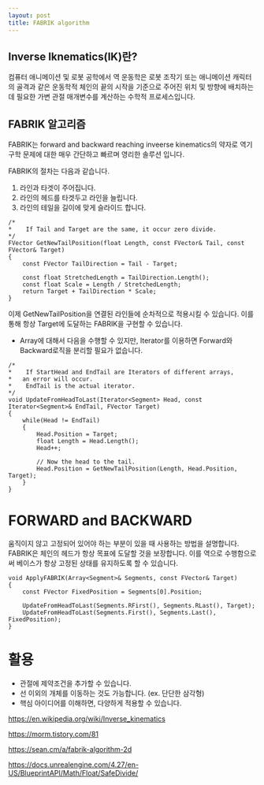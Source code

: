 ```yaml
---
layout: post
title: FABRIK algorithm
---
```


## Inverse Iknematics(IK)란? ##

컴퓨터 애니메이션 및 로봇 공학에서 역 운동학은 로봇 조작기 또는 애니메이션 캐릭터의 골격과 같은 운동학적 체인의 끝의 시작을 기준으로 주어진 위치 및 방향에 배치하는데 필요한 가변 관절 매개변수를 계산하는 수학적 프로세스입니다.

## FABRIK 알고리즘 ##

FABRIK는 forward and backward reaching inveerse kinematics의 약자로 역기구학 문제에 대한 매우 간단하고 빠르며 영리한 솔루션 입니다.

FABRIK의 절차는 다음과 같습니다.   
1. 라인과 타겟이 주어집니다.   
2. 라인의 헤드를 타겟두고 라인을 늘립니다.   
3. 라인의 테일을 길이에 맞게 슬라이드 합니다.   

```
/*
*    If Tail and Target are the same, it occur zero divide.
*/
FVector GetNewTailPosition(float Length, const FVector& Tail, const FVector& Target)
{
    const FVector TailDirection = Tail - Target;

    const float StretchedLength = TailDirection.Length();
    const float Scale = Length / StretchedLength;
    return Target + TailDirection * Scale;
}
```

이제 GetNewTailPosition을 연결된 라인들에 순차적으로 적용시킬 수 있습니다.
이를 통해 항상 Target에 도달하는 FABRIK을 구현할 수 있습니다.

* Array에 대해서 다음을 수행할 수 있지만, Iterator를 이용하면
Forward와 Backward로직을 분리할 필요가 없습니다.

```
/*
*    If StartHead and EndTail are Iterators of different arrays,
*   an error will occur.
*    EndTail is the actual iterator.
*/
void UpdateFromHeadToLast(Iterator<Segment> Head, const Iterator<Segment>& EndTail, FVector Target)
{
    while(Head != EndTail)
    {
        Head.Position = Target;
        float Length = Head.Length();
        Head++;

        // Now the head to the tail.
        Head.Position = GetNewTailPosition(Length, Head.Position, Target);
    }
}
```

# FORWARD and BACKWARD #

움직이지 않고 고정되어 있어야 하는 부분이 있을 때 사용하는 방법을 설명합니다.
FABRIK은 체인의 헤드가 항상 목표에 도달할 것을 보장합니다.
이를 역으로 수행함으로써 베이스가 항상 고정된 상태를 유지하도록 할 수 있습니다.

```
void ApplyFABRIK(Array<Segment>& Segments, const FVector& Target)
{
    const FVector FixedPosition = Segments[0].Position;

    UpdateFromHeadToLast(Segments.RFirst(), Segments.RLast(), Target);
    UpdateFromHeadToLast(Segments.First(), Segments.Last(), FixedPosition);
}
```

# 활용 #

* 관절에 제약조건을 추가할 수 있습니다.   
* 선 이외의 개체를 이동하는 것도 가능합니다. (ex. 단단한 삼각형)   
* 핵심 아이디어를 이해하면, 다양하게 적용할 수 있습니다.   


https://en.wikipedia.org/wiki/Inverse_kinematics 
   
https://morm.tistory.com/81 

https://sean.cm/a/fabrik-algorithm-2d 

https://docs.unrealengine.com/4.27/en-US/BlueprintAPI/Math/Float/SafeDivide/ 